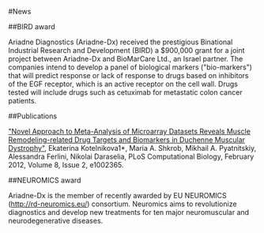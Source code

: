 #News

##BIRD award

Ariadne Diagnostics (Ariadne-Dx) received the prestigious Binational Industrial Research and Development (BIRD) a 
$900,000 grant for a joint project between Ariadne-Dx and BioMarCare Ltd., an Israel partner. The companies intend 
to develop a panel of biological markers ("bio-markers") that will predict response or lack of response to drugs based 
on inhibitors of the EGF receptor, which is an active receptor on the cell wall. Drugs tested will include drugs such 
as cetuximab for metastatic colon cancer patients.

##Publications

<a href="http://www.ploscompbiol.org/article/info%3Adoi%2F10.1371%2Fjournal.pcbi.1002365">"Novel Approach to Meta-Analysis of Microarray Datasets
Reveals Muscle Remodeling-related Drug Targets and
Biomarkers in Duchenne Muscular Dystrophy"</a>, Ekaterina Kotelnikova1*, Maria A. Shkrob, Mikhail A. Pyatnitskiy, Alessandra Ferlini, Nikolai
Daraselia, PLoS Computational Biology, February 2012, Volume 8, Issue 2, e1002365.

##NEUROMICS award

Ariadne-Dx is the member of recently awarded by EU NEUROMICS (<a href="http://rd-neuromics.eu/">http://rd-neuromics.eu/</a>) consortium. Neuromics aims to 
revolutionize diagnostics and develop new treatments for ten major neuromuscular and neurodegenerative diseases. 
